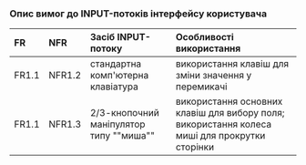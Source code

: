 ### Опис вимог до INPUT-потоків інтерфейсу користувача
|FR|NFR|Засіб INPUT-потоку|Особливості використання|
|:-|:-|:-|:-|
|FR1.1|NFR1.2|стандартна комп'ютерна клавіатура|використання клавіш для зміни значення у перемикачі|
|FR1.1|NFR1.3|2/3-кнопочний маніпулятор типу ""миша""|використання основних клавіш для вибору поля; використання колеса миші для прокрутки сторінки|
